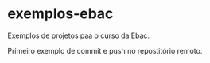 # exemplos-ebac
Exemplos de projetos paa o curso da Ebac.

Primeiro exemplo de commit e push no repostitório remoto.

